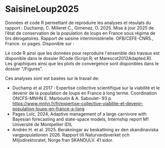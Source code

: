 # SaisineLoup2025

Données et code R permettant de reproduire les analyses et résulats du rapport :
Duchamp, C. Milleret C., Gimenez, O. 2025. Mise à jour 2025 de l’état de conservation de la population de loups en France sous régime de tirs dérogatoires. Rapport de saisine interministérielle. OFB/CEFE-CNRS., France. xx pages. Disponible sur : 

Le code R ainsi que les données pour reproduire l'ensemble des travaux est disponible dans le dossier RCode (Script.R; et Marescot2012Adapted.R). 
Les graphiques ainsi que les plots de convergence sont disponibles dans le dossier "/Figures".


Ces analyses sont est basées sur le travail de:

* Duchamp et al 2017 : Expertise collective scientifique sur la viabilité et le devenir de la population de loups en France à long terme. Coordination ONCFS-MNHN E. Marboutin & A. Saboulet- 93 p. https://www.mnhn.fr/fr/expertise-collective-viabilite-et-devenir-population-loups-en-france-a-long 
* Pages Loïc, 2024, Adaptive management of a large carnivore with Bayesian
forecasting and state-space models, Internship report M1 Université de Montpellier IDIL
* Andrèn H. et al. 2025. Berakningar av beskattning av den skandinaviska vargpopulationen 2026. Rapport till Naturvardsverket och Miljodirektoratet, Norge fran SKANDULV. 41 sidor.

